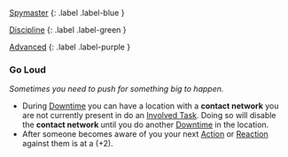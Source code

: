 
[Spymaster](Game/Blocks/Spymaster)
{: .label .label-blue }

[Discipline](Game/Character-Development#Discipline)
{: .label .label-green }

[Advanced](Game/Character-Development#Advanced)
{: .label .label-purple }
### Go Loud
*Sometimes you need to push for something big to happen.*
* During [Downtime](Game/Telling-The-Story#Downtime) you can have a location with a **contact network** you are not currently present in do an [Involved Task](Game/Activities#Involved%20Task). Doing so will disable the **contact network** until you do another [Downtime](Game/Telling-The-Story#Downtime) in the location.
* After someone becomes aware of you your next [Action](Game/Core/Terminology#Action) or [Reaction](Game/Core/Reacting) against them is at a (+2).

